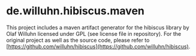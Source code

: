 # de.willuhn.hibiscus.maven

This project includes a maven artifact generator for the hibiscus library by Olaf Willuhn licensed under GPL (see license file in repository). For the original project as well as the source code, please refer to [https://github.com/willuhn/hibiscus](https://github.com/willuhn/hibiscus).